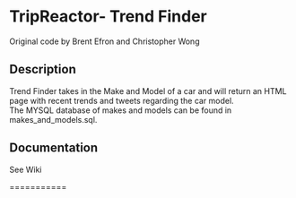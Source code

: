 TripReactor- Trend Finder
===========
Original code by Brent Efron and Christopher Wong  
  
    
Description  
------------- 
Trend Finder takes in the Make and Model of a car and will return an HTML page with recent trends and tweets regarding the car model.  
The MYSQL database of makes and models can be found in makes_and_models.sql.
  
    
Documentation  
---------------
See Wiki

===========

